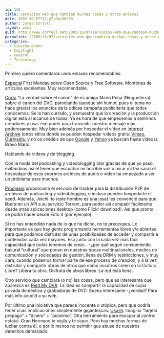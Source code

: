 ```yaml
---
id: 136
title: Servicios web que cambian muchas cosas y otros enlaces
date: 2005-10-07T12:47:04+00:00
author: Jorge Cortell
layout: post
guid: http://www.cortell.net/2005/10/07/servicios-web-que-cambian-muchas-cosas-y-otros-enlaces/
permalink: /2005/10/07/servicios-web-que-cambian-muchas-cosas-y-otros-enlaces/
categories:
  - CiberDerechos
  - Copyfight
  - General
  - Technology
---
```

Primero quiero comentaros unos enlaces recomendables:

[Especial](http://firstmonday.org/issues/special10_10/) First Monday sobre Open Source y Free Software. Montones de artí­culos excelentes. Muy recomendable.

[Corto](http://www.ningunterra.com/modules.php?name=News&file=article&sid=76) &#8220;La verdad sobre el canon&#8221; de mi amigo Mario Pena (Ningunterra) sobre el canon del DVD, parodiando (aunque sin humor, pues el tema no hace gracia) los anuncios de la odiosa campaña publicitaria que todos conocemos. Se lo han currado, y demuestra que la creación y la producción digital está al alcance de todos. Ya es hora de que empecemos a sentirnos creadores y usar ese poder para transmitir nuestro mensaje más poderosamente. Muy bien además por hospedar el ví­deo en [Internet Archive](http://www.archive.org) (otros sitios donde se pueden hospedar ví­deos gratis: [Vimeo](http://www.vimeo.com/), [Ourmedia](http://www.ourmedia.org/), y no os olvidéis de que [Google](http://video.google.com/) y [Yahoo](http://video.yahoo.com/) ya buscan hasta ví­deos). Bravo Mario.

Hablando de videos y de blogging.

Con la moda del podcasting y videoblogging (dar gracias de que yo paso, evitándoos así­ el tener que escuchar mi horrible voz o mirar mi fea cara) el hospedaje de esos enormes archivos de audio o ví­deo ha empezado a ser un problema para muchos.

[Prodigem](http://www.prodigem.com/) proporciona el servicio de tracker para la distribución P2P de archivos de podcasting y videoblogging, e incluso pueden hospedarte el seed. Además, Joichi Ito (este hombre es una joya) les convenció para que liberaran un API a su servicio Torrent, para poder así­ compatir fácilmente desde otras aplicaciones desktop (como Flickr download). Así­ que pronto se podrá hacer desde Ecto 3 (por ejemplo).

Si no has entendido nada de lo que he dicho, no te preocupes. Lo importante es que hay gente programando herramientas libres y/o abiertas para que podamos disfrutar de unas posibilidades de acceder y compartir a contenidos cada vez mayores. Eso junto con la cada vez más fácil capacidad que todos tenemos de crear&#8230; -¿por qué seguir consumiendo basural &#8220;cultural&#8221; que ponen en nuestras bocas multinacionales, medios de comunicación y sociedades de gestión, llena de DRM y restricciones, y muy cara, cuando podemos formar parte de ese proceso de creación, y a la vez disfrutar y compartir obras de otros que como nosotros creen en la Cultura Libre? Libera tu obra. Disfruta de obras libres. La red está llena.

Otro servicio que cambiará (o no) las cosas, pero que es interesante que aparezca es [Rent My DVR](http://www.rentmydvr.com/eng/index.asp). La idea es compartir la capacidad de copia privada doméstica y grabadoras de DVD. Suena interesante -¿verdad? Para más info acudid a su web.

Por último una iniciativa que parece inocente o utópica, pero que podrí­a tener unas implicaciones simplemente gigantescas: [Ukash](http://www.ukash.com/). Imagina &#8220;tarjeta prepago&#8221; + &#8220;dinero&#8221; + &#8220;anónimo&#8221;. Otra herramienta para escapar al control estatal. Gran Hermano te vigila y te sigue. Pero hay muchas formas de luchar contra él, o por lo menos no permitir que abuse de nuestros derechos demasiado.